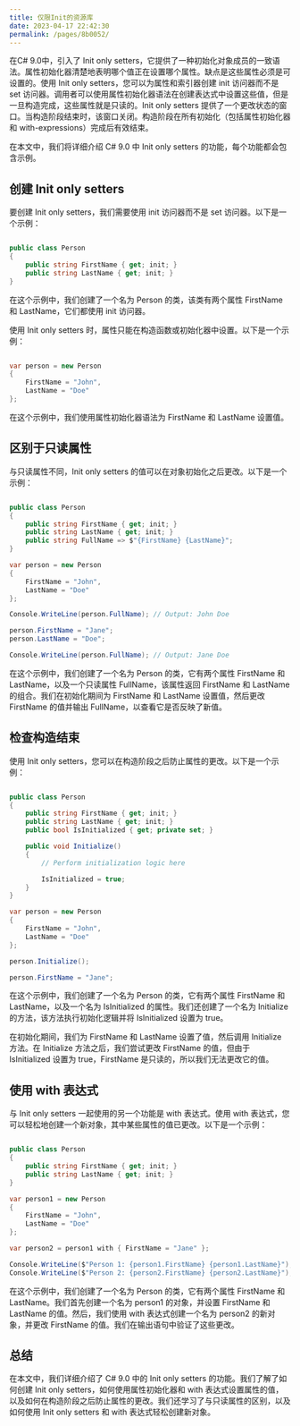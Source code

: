 ```yaml
---
title: 仅限Init的资源库
date: 2023-04-17 22:42:30
permalink: /pages/8b0052/
---
```


在C# 9.0中，引入了 Init only setters，它提供了一种初始化对象成员的一致语法。属性初始化器清楚地表明哪个值正在设置哪个属性。缺点是这些属性必须是可设置的。使用 Init only setters，您可以为属性和索引器创建 init 访问器而不是 set 访问器。调用者可以使用属性初始化器语法在创建表达式中设置这些值，但是一旦构造完成，这些属性就是只读的。Init only setters 提供了一个更改状态的窗口。当构造阶段结束时，该窗口关闭。构造阶段在所有初始化（包括属性初始化器和 with-expressions）完成后有效结束。

在本文中，我们将详细介绍 C# 9.0 中 Init only setters 的功能，每个功能都会包含示例。
## 创建 Init only setters

要创建 Init only setters，我们需要使用 init 访问器而不是 set 访问器。以下是一个示例：

```csharp

public class Person
{
    public string FirstName { get; init; }
    public string LastName { get; init; }
}
```



在这个示例中，我们创建了一个名为 Person 的类，该类有两个属性 FirstName 和 LastName，它们都使用 init 访问器。

使用 Init only setters 时，属性只能在构造函数或初始化器中设置。以下是一个示例：

```csharp

var person = new Person
{
    FirstName = "John",
    LastName = "Doe"
};
```



在这个示例中，我们使用属性初始化器语法为 FirstName 和 LastName 设置值。
## 区别于只读属性

与只读属性不同，Init only setters 的值可以在对象初始化之后更改。以下是一个示例：

```csharp

public class Person
{
    public string FirstName { get; init; }
    public string LastName { get; init; }
    public string FullName => $"{FirstName} {LastName}";
}

var person = new Person
{
    FirstName = "John",
    LastName = "Doe"
};

Console.WriteLine(person.FullName); // Output: John Doe

person.FirstName = "Jane";
person.LastName = "Doe";

Console.WriteLine(person.FullName); // Output: Jane Doe
```



在这个示例中，我们创建了一个名为 Person 的类，它有两个属性 FirstName 和 LastName，以及一个只读属性 FullName，该属性返回 FirstName 和 LastName 的组合。我们在初始化期间为 FirstName 和 LastName 设置值，然后更改 FirstName 的值并输出 FullName，以查看它是否反映了新值。
## 检查构造结束

使用 Init only setters，您可以在构造阶段之后防止属性的更改。以下是一个示例：

```csharp

public class Person
{
    public string FirstName { get; init; }
    public string LastName { get; init; }
    public bool IsInitialized { get; private set; }

    public void Initialize()
    {
        // Perform initialization logic here

        IsInitialized = true;
    }
}

var person = new Person
{
    FirstName = "John",
    LastName = "Doe"
};

person.Initialize();

person.FirstName = "Jane";
```

在这个示例中，我们创建了一个名为 Person 的类，它有两个属性 FirstName 和 LastName，以及一个名为 IsInitialized 的属性。我们还创建了一个名为 Initialize 的方法，该方法执行初始化逻辑并将 IsInitialized 设置为 true。

在初始化期间，我们为 FirstName 和 LastName 设置了值，然后调用 Initialize 方法。在 Initialize 方法之后，我们尝试更改 FirstName 的值，但由于 IsInitialized 设置为 true，FirstName 是只读的，所以我们无法更改它的值。
## 使用 with 表达式

与 Init only setters 一起使用的另一个功能是 with 表达式。使用 with 表达式，您可以轻松地创建一个新对象，其中某些属性的值已更改。以下是一个示例：

```csharp

public class Person
{
    public string FirstName { get; init; }
    public string LastName { get; init; }
}

var person1 = new Person
{
    FirstName = "John",
    LastName = "Doe"
};

var person2 = person1 with { FirstName = "Jane" };

Console.WriteLine($"Person 1: {person1.FirstName} {person1.LastName}"); // Output: Person 1: John Doe
Console.WriteLine($"Person 2: {person2.FirstName} {person2.LastName}"); // Output: Person 2: Jane Doe
```



在这个示例中，我们创建了一个名为 Person 的类，它有两个属性 FirstName 和 LastName。我们首先创建一个名为 person1 的对象，并设置 FirstName 和 LastName 的值。然后，我们使用 with 表达式创建一个名为 person2 的新对象，并更改 FirstName 的值。我们在输出语句中验证了这些更改。
## 总结

在本文中，我们详细介绍了 C# 9.0 中的 Init only setters 的功能。我们了解了如何创建 Init only setters，如何使用属性初始化器和 with 表达式设置属性的值，以及如何在构造阶段之后防止属性的更改。我们还学习了与只读属性的区别，以及如何使用 Init only setters 和 with 表达式轻松创建新对象。
